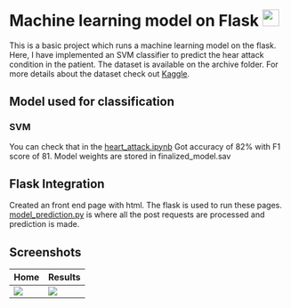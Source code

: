 # Machine learning model on Flask <img src="https://raw.githubusercontent.com/MartinHeinz/MartinHeinz/master/wave.gif" width="30px">

This is a basic project which runs a machine learning model on the flask. 
Here, I have implemented an SVM classifier to predict the hear attack condition in the patient. 
The dataset is available on the archive folder. For more details about the dataset check out [Kaggle](https://www.kaggle.com/rashikrahmanpritom/heart-attack-analysis-prediction-dataset "Heart Attack Analysis & Prediction Dataset").

## Model used for classification 
### SVM 
You can check that in the [heart_attack.ipynb](https://github.com/Arshad221b/Machine-Learning-with-flask/blob/master/heart_attack.ipynb)
Got accuracy of 82% with F1 score of 81.
Model weights are stored in finalized_model.sav

## Flask Integration 
Created an front end page with html. The flask is used to run these pages. [model_prediction.py](https://github.com/Arshad221b/Machine-Learning-with-flask/blob/master/model_prediction.py) is where all the post requests are processed and prediction is made. 

## Screenshots
| Home      | Results      | 
|------------|-------------| 
<img src="https://github.com/Arshad221b/Machine-Learning-with-flask/blob/master/images/Screenshot%202021-06-17%20at%203.23.52%20PM.png"> |<img src="https://github.com/Arshad221b/Machine-Learning-with-flask/blob/master/images/Screenshot%202021-06-17%20at%203.09.41%20PM.png">
